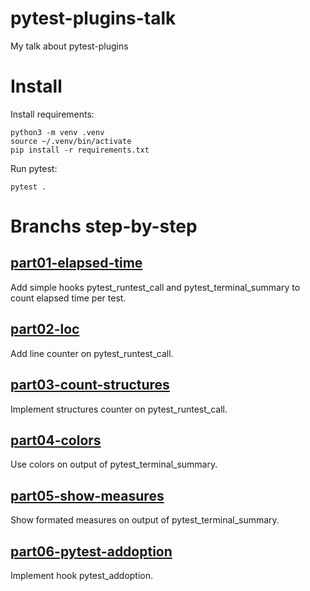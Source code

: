 # pytest-plugins-talk
My talk about pytest-plugins

# Install

Install requirements:

```
python3 -m venv .venv
source ~/.venv/bin/activate
pip install -r requirements.txt
```

Run pytest:

```
pytest .
```

# Branchs step-by-step

## [part01-elapsed-time](https://github.com/rafaelhenrique/pytest-plugins-talk/tree/part01-elapsed-time)

Add simple hooks pytest_runtest_call and pytest_terminal_summary to count elapsed time per test.

## [part02-loc](https://github.com/rafaelhenrique/pytest-plugins-talk/tree/part02-loc)

Add line counter on pytest_runtest_call.

## [part03-count-structures](https://github.com/rafaelhenrique/pytest-plugins-talk/tree/part03-count-structures)

Implement structures counter on pytest_runtest_call.

## [part04-colors](https://github.com/rafaelhenrique/pytest-plugins-talk/tree/part04-colors)

Use colors on output of pytest_terminal_summary.

## [part05-show-measures](https://github.com/rafaelhenrique/pytest-plugins-talk/tree/part05-show-measures)

Show formated measures on output of pytest_terminal_summary.

## [part06-pytest-addoption](https://github.com/rafaelhenrique/pytest-plugins-talk/tree/part06-pytest-addoption)

Implement hook pytest_addoption.
